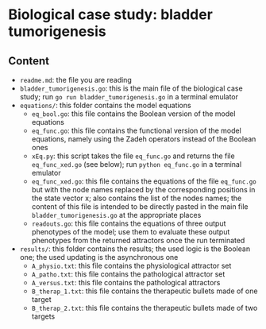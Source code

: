 # Biological case study: bladder tumorigenesis

## Content

* `readme.md`: the file you are reading
* `bladder_tumorigenesis.go`: this is the main file of the biological case study; run `go run bladder_tumorigenesis.go` in a terminal emulator
* `equations/`: this folder contains the model equations
    * `eq_bool.go`: this file contains the Boolean version of the model equations
    * `eq_func.go`: this file contains the functional version of the model equations, namely using the Zadeh operators instead of the Boolean ones
    * `xEq.py`: this script takes the file `eq_func.go` and returns the file `eq_func_xed.go` (see below); run `python eq_func.go` in a terminal emulator
    * `eq_func_xed.go`: this file contains the equations of the file `eq_func.go` but with the node names replaced by the corresponding positions in the state vector x; also contains the list of the nodes names; the content of this file is intended to be directly pasted in the main file `bladder_tumorigenesis.go` at the appropriate places
    * `readouts.go`: this file contains the equations of three output phenotypes of the model; use them to evaluate these output phenotypes from the returned attractors once the run terminated
* `results/`: this folder contains the results; the used logic is the Boolean one; the used updating is the asynchronous one
    * `A_physio.txt`: this file contains the physiological attractor set
    * `A_patho.txt`: this file contains the pathological attractor set
    * `A_versus.txt`: this file contains the pathological attractors
    * `B_therap_1.txt`: this file contains the therapeutic bullets made of one target
    * `B_therap_2.txt`: this file contains the therapeutic bullets made of two targets
